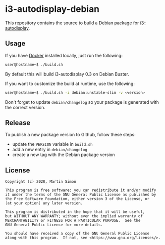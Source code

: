 # i3-autodisplay-debian

This repository contains the source to build a Debian package for [i3-autodisplay](https://github.com/lpicanco/i3-autodisplay).

## Usage

If you have [Docker](https://www.docker.com/) installed locally, just run the following:

```bash
user@hostname~$ ./build.sh
```
By default this will build i3-autodisplay 0.3 on Debian Buster.

If you want to customize the build at runtime, use the following:

```bash
user@hostname~$ ./build.sh -i debian:unstable-slim -v <version>
```
Don't forget to update `debian/changelog` so your package is generated with the correct version.

## Release

To publish a new package version to Github, follow these steps:
  * update the `VERSION` variable in `build.sh`
  * add a new entry in `debian/changelog`
  * create a new tag with the Debian package version

## License

```
Copyright (c) 2020, Martin Simon

This program is free software: you can redistribute it and/or modify
it under the terms of the GNU General Public License as published by
the Free Software Foundation, either version 3 of the License, or
(at your option) any later version.

This program is distributed in the hope that it will be useful,
but WITHOUT ANY WARRANTY; without even the implied warranty of
MERCHANTABILITY or FITNESS FOR A PARTICULAR PURPOSE.  See the
GNU General Public License for more details.

You should have received a copy of the GNU General Public License
along with this program.  If not, see <https://www.gnu.org/licenses/>.

```
